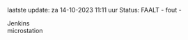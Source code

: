 laatste update: 
za 14-10-2023 11:11   uur 
Status: FAALT - fout - 
<div class="service R">Jenkins</div><div class="service R">microstation</div>